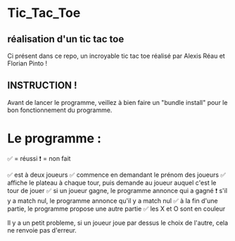 # Tic_Tac_Toe

## réalisation d'un tic tac toe

Ci présent dans ce repo, un incroyable tic tac toe réalisé par Alexis Réau et Florian Pinto !

## INSTRUCTION !

Avant de lancer le programme, veillez à bien faire un "bundle install" pour le bon fonctionnement du programme.

# Le programme :

✅ = réussi
❗️ = non fait

✅ est à deux joueurs
✅ commence en demandant le prénom des joueurs
✅ affiche le plateau à chaque tour, puis demande au joueur auquel c'est le tour de jouer
✅ si un joueur gagne, le programme annonce qui a gagné
❗️ s'il y a match nul, le programme annonce qu'il y a match nul
✅ à la fin d'une partie, le programme propose une autre partie
✅ les X et O sont en couleur

Il y a un petit probleme, si un joueur joue par dessus le choix de l'autre, cela ne renvoie pas d'erreur.

